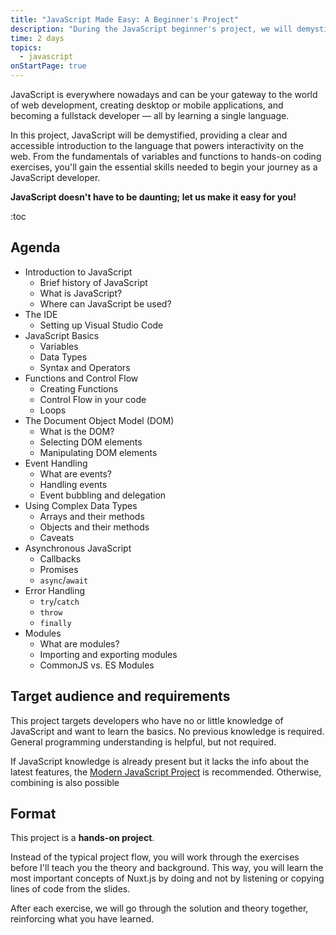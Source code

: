 ```yaml
---
title: "JavaScript Made Easy: A Beginner's Project"
description: "During the JavaScript beginner's project, we will demystify the language and provide a clear and accessible introduction to. From the fundamentals of variables and functions to hands-on coding exercises, you'll begin your journey as a JavaScript developer."
time: 2 days
topics:
  - javascript
onStartPage: true
---
```


JavaScript is everywhere nowadays and can be your gateway to the world of web development, creating desktop or mobile applications, and becoming a fullstack developer &mdash; all by learning a single language.

In this project, JavaScript will be demystified, providing a clear and accessible introduction to the language that powers interactivity on the web. From the fundamentals of variables and functions to hands-on coding exercises, you'll gain the essential skills needed to begin your journey as a JavaScript developer.

**JavaScript doesn't have to be daunting; let us make it easy for you!**

:toc

## Agenda

* Introduction to JavaScript
  * Brief history of JavaScript
  * What is JavaScript?
  * Where can JavaScript be used?
* The IDE
  * Setting up Visual Studio Code
* JavaScript Basics
  * Variables
  * Data Types
  * Syntax and Operators
* Functions and Control Flow
  * Creating Functions
  * Control Flow in your code
  * Loops
* The Document Object Model (DOM)
  * What is the DOM?
  * Selecting DOM elements
  * Manipulating DOM elements
* Event Handling
  * What are events?
  * Handling events
  * Event bubbling and delegation
* Using Complex Data Types
  * Arrays and their methods
  * Objects and their methods
  * Caveats
* Asynchronous JavaScript
  * Callbacks
  * Promises
  * `async`/`await`
* Error Handling
  * `try`/`catch`
  * `throw`
  * `finally`
* Modules
  * What are modules?
  * Importing and exporting modules
  * CommonJS vs. ES Modules

## Target audience and requirements

This project targets developers who have no or little knowledge of JavaScript and want to learn the basics. No previous knowledge is required. General programming understanding is helpful, but not required.

If JavaScript knowledge is already present but it lacks the info about the latest features, the [Modern JavaScript Project](/projects/javascript-modern/) is recommended. Otherwise, combining is also possible

## Format

This project is a **hands-on project**.

Instead of the typical project flow, you will work through the exercises before I'll teach you the theory and background. This way, you will learn the most important concepts of Nuxt.js by doing and not by listening or copying lines of code from the slides.

After each exercise, we will go through the solution and theory together, reinforcing what you have learned.
